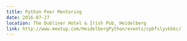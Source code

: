 ```yaml
---
title: Python Peer Mentoring
date: 2016-07-27
location: The Dubliner Hotel & Irish Pub, Heidelberg
link: http://www.meetup.com/HeidelbergPython/events/cpbfslyvkbkc/
---
```

